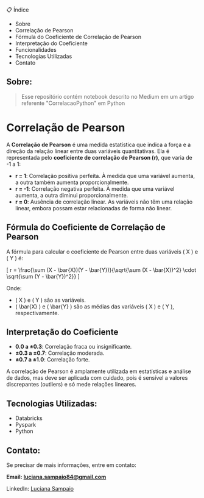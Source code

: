 📋 Índice
- Sobre
- Correlação de Pearson
- Fórmula do Coeficiente de Correlação de Pearson
- Interpretação do Coeficiente
- Funcionalidades
- Tecnologias Utilizadas
- Contato


## Sobre: 

> Esse repositório contém notebook descrito no Medium em um artigo referente "CorrelacaoPython" em Python


# Correlação de Pearson

A **Correlação de Pearson** é uma medida estatística que indica a força e a direção da relação linear entre duas variáveis quantitativas. Ela é representada pelo **coeficiente de correlação de Pearson (r)**, que varia de -1 a 1:

- **r = 1**: Correlação positiva perfeita. À medida que uma variável aumenta, a outra também aumenta proporcionalmente.
- **r = -1**: Correlação negativa perfeita. À medida que uma variável aumenta, a outra diminui proporcionalmente.
- **r = 0**: Ausência de correlação linear. As variáveis não têm uma relação linear, embora possam estar relacionadas de forma não linear.

## Fórmula do Coeficiente de Correlação de Pearson

A fórmula para calcular o coeficiente de Pearson entre duas variáveis \( X \) e \( Y \) é:

\[
r = \frac{\sum (X - \bar{X})(Y - \bar{Y})}{\sqrt{\sum (X - \bar{X})^2} \cdot \sqrt{\sum (Y - \bar{Y})^2}}
\]

Onde:
- \( X \) e \( Y \) são as variáveis.
- \( \bar{X} \) e \( \bar{Y} \) são as médias das variáveis \( X \) e \( Y \), respectivamente.

## Interpretação do Coeficiente

- **0.0 a ±0.3**: Correlação fraca ou insignificante.
- **±0.3 a ±0.7**: Correlação moderada.
- **±0.7 a ±1.0**: Correlação forte.

A correlação de Pearson é amplamente utilizada em estatísticas e análise de dados, mas deve ser aplicada com cuidado, pois é sensível a valores discrepantes (outliers) e só mede relações lineares.


##  Tecnologias Utilizadas: 
- Databricks
- Pyspark
- Python

## Contato:
Se precisar de mais informações, entre em contato:

**Email: luciana.sampaio84@gmail.com**

LinkedIn: [Luciana Sampaio ](https://www.linkedin.com/in/luciana-sampaio/)
